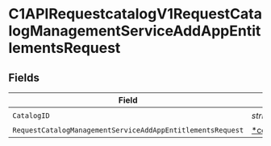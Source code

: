 # C1APIRequestcatalogV1RequestCatalogManagementServiceAddAppEntitlementsRequest


## Fields

| Field                                                                                                                                                       | Type                                                                                                                                                        | Required                                                                                                                                                    | Description                                                                                                                                                 |
| ----------------------------------------------------------------------------------------------------------------------------------------------------------- | ----------------------------------------------------------------------------------------------------------------------------------------------------------- | ----------------------------------------------------------------------------------------------------------------------------------------------------------- | ----------------------------------------------------------------------------------------------------------------------------------------------------------- |
| `CatalogID`                                                                                                                                                 | *string*                                                                                                                                                    | :heavy_check_mark:                                                                                                                                          | N/A                                                                                                                                                         |
| `RequestCatalogManagementServiceAddAppEntitlementsRequest`                                                                                                  | [*components.RequestCatalogManagementServiceAddAppEntitlementsRequest](../../models/components/requestcatalogmanagementserviceaddappentitlementsrequest.md) | :heavy_minus_sign:                                                                                                                                          | N/A                                                                                                                                                         |